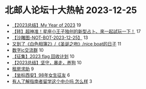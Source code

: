 # 北邮人论坛十大热帖 2023-12-25

- [【2023总结】My Year of 2023](https://bbs.byr.cn/article/Job/2204058) 19
- [【转】超神准！星座小王子独创的新型占卜、來一起試玩一下！](https://bbs.byr.cn/article/Constellations/326533) 17
- [【沙雕图-NOT-BOT-2023-12-25】](https://bbs.byr.cn/article/Picture/3356370) 13
- [又到了《白色相簿2》/《圣诞之吻》/nice boat的日子](https://bbs.byr.cn/article/Comic/633278) 11
- [数字ic交流群](https://bbs.byr.cn/article/Circuit/27512) 10
- [【征集】2023 flag 回收计划](https://bbs.byr.cn/article/Talking/6408237) 10
- [【2023总结】坚守，暴走，养狗](https://bbs.byr.cn/article/WorkLife/1208400) 10
- [租房求助](https://bbs.byr.cn/article/Home/136957) 9
- [【坐标西安】98年女生征友](https://bbs.byr.cn/article/Friends/2048982) 6
- [有人了解指南者留学这个中介吗 怎么样](https://bbs.byr.cn/article/GoAbroad/395559) 3


